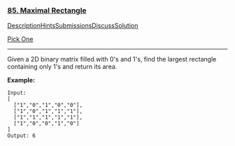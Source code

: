 ### [85. Maximal Rectangle](https://leetcode.com/problems/maximal-rectangle/description/)

[Description](https://leetcode.com/problems/maximal-rectangle/description/)[Hints](https://leetcode.com/problems/maximal-rectangle/hints/)[Submissions](https://leetcode.com/problems/maximal-rectangle/submissions/)[Discuss](https://leetcode.com/problems/maximal-rectangle/discuss/)[Solution](https://leetcode.com/problems/maximal-rectangle/solution/)

[Pick One](https://leetcode.com/problems/random-one-question/)

------

Given a 2D binary matrix filled with 0's and 1's, find the largest rectangle containing only 1's and return its area.

**Example:**

```
Input:
[
  ["1","0","1","0","0"],
  ["1","0","1","1","1"],
  ["1","1","1","1","1"],
  ["1","0","0","1","0"]
]
Output: 6
```